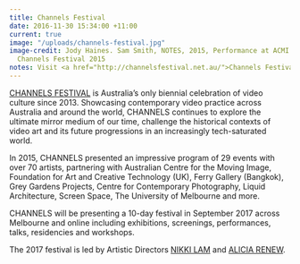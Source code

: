```yaml
---
title: Channels Festival
date: 2016-11-30 15:34:00 +11:00
current: true
image: "/uploads/channels-festival.jpg"
image-credit: Jody Haines. Sam Smith, NOTES, 2015, Performance at ACMI Studio for
  Channels Festival 2015
notes: Visit <a href="http://channelsfestival.net.au/">Channels Festival</a> Website
---
```


[CHANNELS FESTIVAL](http://channelsfestival.net.au/) is Australia’s only biennial celebration of video culture since 2013. Showcasing contemporary video practice across Australia and around the world, CHANNELS continues to explore the ultimate mirror medium of our time, challenge the historical contexts of video art and its future progressions in an increasingly tech-saturated world.

In 2015, CHANNELS presented an impressive program of 29 events with over 70 artists, partnering with Australian Centre for the Moving Image, Foundation for Art and Creative Technology (UK), Ferry Gallery (Bangkok), Grey Gardens Projects, Centre for Contemporary Photography, Liquid Architecture, Screen Space, The University of Melbourne and more. 

CHANNELS will be presenting a 10-day festival in September 2017 across Melbourne and online including exhibitions, screenings, performances, talks, residencies and workshops.

The 2017 festival is led by Artistic Directors [NIKKI LAM](http://nikkilam.info/) and [ALICIA RENEW](http://heresheis.org.au/design-and-architecture/2013/08/alicia-renew/).
